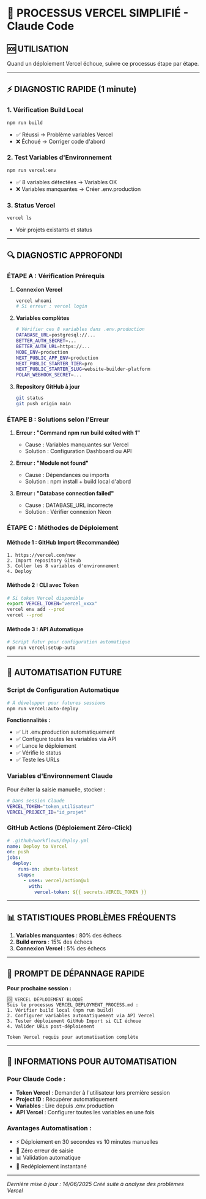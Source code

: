 # 🚀 PROCESSUS VERCEL SIMPLIFIÉ - Claude Code

## 🆘 UTILISATION
Quand un déploiement Vercel échoue, suivre ce processus étape par étape.

---

## ⚡ DIAGNOSTIC RAPIDE (1 minute)

### 1. **Vérification Build Local**
```bash
npm run build
```
- ✅ Réussi → Problème variables Vercel
- ❌ Échoué → Corriger code d'abord

### 2. **Test Variables d'Environnement**
```bash
npm run vercel:env
```
- ✅ 8 variables détectées → Variables OK
- ❌ Variables manquantes → Créer .env.production

### 3. **Status Vercel**
```bash
vercel ls
```
- Voir projets existants et status

---

## 🔍 DIAGNOSTIC APPROFONDI

### **ÉTAPE A : Vérification Prérequis**

1. **Connexion Vercel**
   ```bash
   vercel whoami
   # Si erreur : vercel login
   ```

2. **Variables complètes**
   ```bash
   # Vérifier ces 8 variables dans .env.production
   DATABASE_URL=postgresql://...
   BETTER_AUTH_SECRET=...
   BETTER_AUTH_URL=https://...
   NODE_ENV=production
   NEXT_PUBLIC_APP_ENV=production
   NEXT_PUBLIC_STARTER_TIER=pro
   NEXT_PUBLIC_STARTER_SLUG=website-builder-platform
   POLAR_WEBHOOK_SECRET=...
   ```

3. **Repository GitHub à jour**
   ```bash
   git status
   git push origin main
   ```

### **ÉTAPE B : Solutions selon l'Erreur**

1. **Erreur : "Command npm run build exited with 1"**
   - Cause : Variables manquantes sur Vercel
   - Solution : Configuration Dashboard ou API

2. **Erreur : "Module not found"**
   - Cause : Dépendances ou imports
   - Solution : npm install + build local d'abord

3. **Erreur : "Database connection failed"**
   - Cause : DATABASE_URL incorrecte
   - Solution : Vérifier connexion Neon

### **ÉTAPE C : Méthodes de Déploiement**

#### **Méthode 1 : GitHub Import (Recommandée)**
```
1. https://vercel.com/new
2. Import repository GitHub
3. Coller les 8 variables d'environnement
4. Deploy
```

#### **Méthode 2 : CLI avec Token**
```bash
# Si token Vercel disponible
export VERCEL_TOKEN="vercel_xxxx"
vercel env add --prod
vercel --prod
```

#### **Méthode 3 : API Automatique** 
```bash
# Script futur pour configuration automatique
npm run vercel:setup-auto
```

---

## 🤖 AUTOMATISATION FUTURE

### **Script de Configuration Automatique**

```bash
# À développer pour futures sessions
npm run vercel:auto-deploy
```

**Fonctionnalités :**
- ✅ Lit .env.production automatiquement
- ✅ Configure toutes les variables via API
- ✅ Lance le déploiement
- ✅ Vérifie le status
- ✅ Teste les URLs

### **Variables d'Environnement Claude**

Pour éviter la saisie manuelle, stocker :
```bash
# Dans session Claude
VERCEL_TOKEN="token_utilisateur"
VERCEL_PROJECT_ID="id_projet"
```

### **GitHub Actions (Déploiement Zéro-Click)**

```yaml
# .github/workflows/deploy.yml
name: Deploy to Vercel
on: push
jobs:
  deploy:
    runs-on: ubuntu-latest
    steps:
      - uses: vercel/action@v1
        with:
          vercel-token: ${{ secrets.VERCEL_TOKEN }}
```

---

## 📊 STATISTIQUES PROBLÈMES FRÉQUENTS

1. **Variables manquantes** : 80% des échecs
2. **Build errors** : 15% des échecs  
3. **Connexion Vercel** : 5% des échecs

---

## 🎯 PROMPT DE DÉPANNAGE RAPIDE

**Pour prochaine session :**

```
🆘 VERCEL DÉPLOIEMENT BLOQUÉ
Suis le processus VERCEL_DEPLOYMENT_PROCESS.md :
1. Vérifier build local (npm run build)
2. Configurer variables automatiquement via API Vercel
3. Tester déploiement GitHub Import si CLI échoue
4. Valider URLs post-déploiement

Token Vercel requis pour automatisation complète
```

---

## 🔑 INFORMATIONS POUR AUTOMATISATION

### **Pour Claude Code :**
- **Token Vercel** : Demander à l'utilisateur lors première session
- **Project ID** : Récupérer automatiquement
- **Variables** : Lire depuis .env.production
- **API Vercel** : Configurer toutes les variables en une fois

### **Avantages Automatisation :**
- ⚡ Déploiement en 30 secondes vs 10 minutes manuelles
- 🔧 Zéro erreur de saisie
- 📊 Validation automatique
- 🚀 Redéploiement instantané

---

*Dernière mise à jour : 14/06/2025*
*Créé suite à analyse des problèmes Vercel*